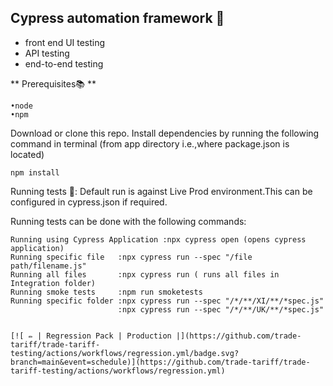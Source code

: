 Cypress automation framework 🔧
----------------------------------------

* front end UI testing 
* API testing 
* end-to-end testing 
	
** Prerequisites📚 **
```
•node 
•npm
```

Download or clone this repo.
Install dependencies by running the following command in terminal (from app directory i.e.,where package.json is located) 
```
npm install 
```
Running tests 🧳:
Default run is against Live Prod environment.This can be configured in cypress.json if required.

Running tests can be done with the following commands:
```
Running using Cypress Application :npx cypress open (opens cypress application) 
Running specific file   :npx cypress run --spec "/file path/filename.js"
Running all files       :npx cypress run ( runs all files in Integration folder)
Running smoke tests     :npm run smoketests
Running specific folder :npx cypress run --spec "/*/**/XI/**/*spec.js"
                        :npx cypress run --spec "/*/**/UK/**/*spec.js"
                

[![ ✏️ | Regression Pack | Production |](https://github.com/trade-tariff/trade-tariff-testing/actions/workflows/regression.yml/badge.svg?branch=main&event=schedule)](https://github.com/trade-tariff/trade-tariff-testing/actions/workflows/regression.yml)

